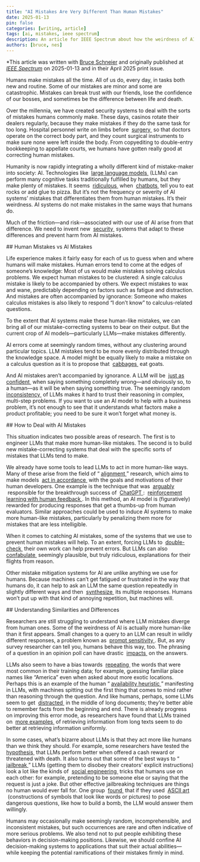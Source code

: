 ```yaml
---
title: "AI Mistakes Are Very Different Than Human Mistakes"
date: 2025-01-13
pin: false
categories: [writing, article]
tags: [ai, mistakes, ieee spectrum]
description: An article for IEEE Spectrum about how the weirdness of AI's mistakes deceives us about its capabilities and appropriate use cases.
authors: [bruce, nes]
---
```


*This article was written with [Bruce Schneier](https://www.schneier.com) and originally published at *[IEEE Spectrum](https://spectrum.ieee.org/ai-mistakes-schneier)* on 2025-01-13 and in their April 2025 print issue.


<p>Humans make mistakes all the time. All of us do, every day, in tasks both new and routine. Some of our mistakes are minor and some are catastrophic. Mistakes can break trust with our friends, lose the confidence of our bosses, and sometimes be the difference between life and death.</p>
<p>Over the millennia, we have created security systems to deal with the sorts of mistakes humans commonly make. These days, casinos rotate their dealers regularly, because they make mistakes if they do the same task for too long. Hospital personnel write on limbs before&nbsp; <a href="https://spectrum.ieee.org/tag/surgery" target="_blank"> surgery </a> &nbsp;so that doctors operate on the correct body part, and they count surgical instruments to make sure none were left inside the body. From copyediting to double-entry bookkeeping to appellate courts, we humans have gotten really good at correcting human mistakes.</p>
<p>Humanity is now rapidly integrating a wholly different kind of mistake-maker into society: AI. Technologies like&nbsp; <a href="https://spectrum.ieee.org/tag/llms" target="_blank"> large language models </a> &nbsp;(LLMs) can perform many cognitive tasks traditionally fulfilled by humans, but they make plenty of mistakes. It seems&nbsp; <a href="https://www.buzzfeed.com/carleysuthers/weird-and-wrong-ai-responses" target="_blank"> ridiculous </a> &nbsp;when&nbsp; <a href="https://spectrum.ieee.org/tag/chatbots" target="_blank"> chatbots </a> &nbsp;tell you to eat rocks or add glue to pizza. But it&rsquo;s not the frequency or severity of AI systems&rsquo; mistakes that differentiates them from human mistakes. It&rsquo;s their weirdness. AI systems do not make mistakes in the same ways that humans do.</p>
<p>Much of the friction&mdash;and risk&mdash;associated with our use of AI arise from that difference.&nbsp;We need to invent new&nbsp; <a href="https://spectrum.ieee.org/tag/security" target="_blank"> security </a> &nbsp;systems that adapt to these differences and prevent harm from AI mistakes.</p>
## Human Mistakes vs AI Mistakes
<p>Life experience makes it fairly easy for each of us to guess when and where humans will make mistakes. Human errors tend to come at the edges of someone&rsquo;s knowledge: Most of us would make mistakes solving calculus problems. We expect human mistakes to be clustered: A single calculus mistake is likely to be accompanied by others. We expect mistakes to wax and wane, predictably depending on factors such as fatigue and distraction. And mistakes are often accompanied by ignorance: Someone who makes calculus mistakes is also likely to respond &ldquo;I don&rsquo;t know&rdquo; to calculus-related questions.</p>
<p>To the extent that AI systems make these human-like mistakes, we can bring all of our mistake-correcting systems to bear on their output. But the current crop of AI models&mdash;particularly LLMs&mdash;make mistakes differently.</p>
<p>AI errors come at seemingly random times, without any clustering around particular topics. LLM mistakes tend to be more evenly distributed through the knowledge space. A model might be equally likely to make a mistake on a calculus question as it is to propose that&nbsp; <a href="https://arxiv.org/html/2405.19616v1" target="_blank"> cabbages </a> &nbsp;eat goats.</p>
<p>And AI mistakes aren&rsquo;t accompanied by ignorance. A LLM will be&nbsp; <a href="https://spectrum.ieee.org/chatgpt-reliability" target="_blank"> just as confident </a> &nbsp;when saying something completely wrong&mdash;and obviously so, to a human&mdash;as it will be when saying something true. The seemingly random&nbsp; <a href="https://arxiv.org/pdf/2305.14279" target="_blank"> inconsistency </a> &nbsp;of LLMs makes it hard to trust their reasoning in complex, multi-step problems. If you want to use an AI model to help with a business problem, it&rsquo;s not enough to see that it understands what factors make a product profitable; you need to be sure it won&rsquo;t forget what money is.</p>
## How to Deal with AI Mistakes
<p>This situation indicates two possible areas of research. The first is to engineer LLMs that make more human-like mistakes. The second is to build new mistake-correcting systems that deal with the specific sorts of mistakes that LLMs tend to make.</p>
<p>We already have some tools to lead LLMs to act in more human-like ways. Many of these arise from the field of &ldquo; <a href="https://arxiv.org/abs/2406.18346" target="_blank"> alignment </a> &rdquo; research, which aims to make models&nbsp; <a href="https://spectrum.ieee.org/the-alignment-problem-openai" target="_blank"> act in accordance </a> &nbsp;with the goals and motivations of their human developers. One example is the technique that was&nbsp; <a href="https://venturebeat.com/ai/how-reinforcement-learning-with-human-feedback-is-unlocking-the-power-of-generative-ai/" target="_blank"> arguably </a> &nbsp;responsible for the breakthrough success of&nbsp; <a href="https://spectrum.ieee.org/tag/chatgpt" target="_blank"> ChatGPT </a> :&nbsp; <a href="https://arxiv.org/abs/2203.02155" target="_blank"> reinforcement learning with human feedback </a> . In this method, an AI model is (figuratively) rewarded for producing responses that get a thumbs-up from human evaluators. Similar approaches could be used to induce AI systems to make more human-like mistakes, particularly by penalizing them more for mistakes that are less intelligible.</p>
<p>When it comes to catching AI mistakes, some of the systems that we use to prevent human mistakes will help. To an extent, forcing LLMs to&nbsp; <a href="https://arxiv.org/pdf/2308.00436" target="_blank" rel="noopener noreferrer"> double-check </a> &nbsp;their own work can help prevent errors. But LLMs can also&nbsp; <a href="https://arxiv.org/pdf/2406.02061" target="_blank"> confabulate </a> &nbsp;seemingly plausible, but truly ridiculous, explanations for their flights from reason.</p>
<p>Other mistake mitigation systems for AI are unlike anything we use for humans. Because machines can&rsquo;t get fatigued or frustrated in the way that humans do, it can help to ask an LLM the same question repeatedly in slightly different ways and then&nbsp; <a href="https://arxiv.org/abs/2210.02441" target="_blank"> synthesize </a> &nbsp;its multiple responses. Humans won&rsquo;t put up with that kind of annoying repetition, but machines will.</p>
## Understanding Similarities and Differences
<p>Researchers are still struggling to understand where LLM mistakes diverge from human ones.&nbsp;Some of the weirdness of AI is actually more human-like than it first appears. Small changes to a query to an LLM can result in wildly different responses, a problem known as&nbsp; <a href="https://arxiv.org/pdf/2311.07230" target="_blank"> prompt sensitivity </a> . But, as any survey researcher can tell you, humans behave this way, too. The phrasing of a question in an opinion poll can have drastic&nbsp; <a href="https://psycnet.apa.org/record/1992-97329-001" target="_blank"> impacts </a> &nbsp;on the answers.</p>
<p>LLMs also seem to have a bias towards&nbsp; <a href="https://proceedings.mlr.press/v139/zhao21c/zhao21c.pdf" target="_blank"> repeating </a> &nbsp;the words that were most common in their training data; for example, guessing familiar place names like &ldquo;America&rdquo; even when asked about more exotic locations. Perhaps this is an example of the human &ldquo; <a href="https://arxiv.org/pdf/2305.04400" target="_blank"> availability heuristic </a> &rdquo; manifesting in LLMs, with machines spitting out the first thing that comes to mind rather than reasoning through the question. And like humans, perhaps, some LLMs seem to get&nbsp; <a href="https://arxiv.org/html/2404.08865v1" target="_blank"> distracted </a> &nbsp;in the middle of long documents; they&rsquo;re better able to remember facts from the beginning and end. There is already progress on improving this error mode, as researchers have found that LLMs trained on&nbsp; <a href="https://www.anthropic.com/news/claude-2-1-prompting" target="_blank"> more examples </a> &nbsp;of retrieving information from long texts seem to do better at retrieving information uniformly.</p>
<p>In some cases, what&rsquo;s bizarre about LLMs is that they act more like humans than we think they should. For example, some researchers have tested the&nbsp; <a href="https://minimaxir.com/2024/02/chatgpt-tips-analysis/" target="_blank"> hypothesis </a> &nbsp;that LLMs perform better when offered a cash reward or threatened with death. It also turns out that some of the best ways to &ldquo; <a href="https://www.usenix.org/system/files/sec24fall-prepub-1500-yu-zhiyuan.pdf" target="_blank"> jailbreak </a> &rdquo; LLMs (getting them to disobey their creators&rsquo; explicit instructions) look a lot like the kinds of&nbsp; <a href="https://spectrum.ieee.org/tag/social-engineering" target="_blank"> social engineering </a> &nbsp;tricks that humans use on each other: for example, pretending to be someone else or saying that the request is just a joke. But other effective jailbreaking techniques are things no human would ever fall for. One group&nbsp; <a href="https://arxiv.org/abs/2402.11753" target="_blank"> found </a> &nbsp;that if they used&nbsp; <a href="https://en.wikipedia.org/wiki/ASCII_art" target="_blank" rel="noopener noreferrer"> ASCII art </a> &nbsp;(constructions of symbols that look like words or pictures) to pose dangerous questions, like how to build a bomb, the LLM would answer them willingly.</p>
<p>Humans may occasionally make seemingly random, incomprehensible, and inconsistent mistakes, but such occurrences are rare and often indicative of more serious problems. We also tend not to put people exhibiting these behaviors in decision-making positions. Likewise, we should confine AI decision-making systems to applications that suit their actual abilities&mdash;while keeping the potential ramifications of their mistakes firmly in mind.</p>
